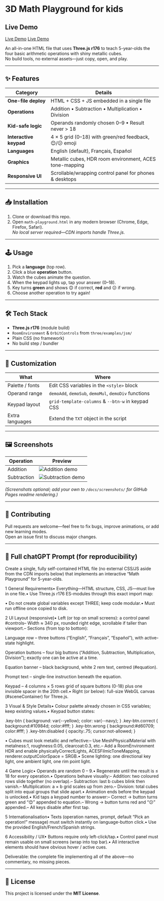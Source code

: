 # 3D Math Playground for kids

## Live Demo
[Live Demo](https://arcazj.github.io/openBexi_BasicMath4Kid/index.html)
[Live Demo](https://arcazj.github.io/openbexi_earth_orbit/index.html)

An all-in-one HTML file that uses **Three.js r176** to teach 5-year-olds the four basic arithmetic operations with shiny metallic cubes.  
No build tools, no external assets—just copy, open, and play.

---

## ✨ Features

| Category | Details |
|----------|---------|
| **One-file deploy** | HTML + CSS + JS embedded in a single file |
| **Operations** | Addition • Subtraction • Multiplication • Division |
| **Kid-safe logic** | Operands randomly chosen 0–9 • Result never > 18 |
| **Interactive keypad** | 4 × 5 grid (0–18) with green/red feedback, 😊/😕 emoji |
| **Languages** | English (default), Français, Español |
| **Graphics** | Metallic cubes, HDR room environment, ACES tone-mapping |
| **Responsive UI** | Scrollable/wrapping control panel for phones & desktops |

---

## 📥 Installation

1. Clone or download this repo.
2. Open `math-playground.html` in any modern browser (Chrome, Edge, Firefox, Safari).  
   *No local server required—CDN imports handle Three.js.*

---

## 🕹️ Usage

1. Pick a **language** (top row).
2. Click a blue **operation** button.
3. Watch the cubes animate the question.
4. When the keypad lights up, tap your answer (0–18).
5. Key turns **green** and shows 😊 if correct, **red** and 😕 if wrong.
6. Choose another operation to try again!

---

## 🛠️ Tech Stack

- **Three.js r176** (module build)
- `RoomEnvironment` & `OrbitControls` from `three/examples/jsm/`
- Plain CSS (no framework)
- No build step / bundler

---

## 🔧 Customization

| What | Where |
|------|-------|
| Palette / fonts | Edit CSS variables in the `<style>` block |
| Operand range   | `demoAdd`, `demoSub`, `demoMul`, `demoDiv` functions |
| Keypad layout   | `grid-template-columns` & `--btn-w` in keypad CSS |
| Extra languages | Extend the `TXT` object in the script |

---

## 🖼️ Screenshots

| Operation | Preview |
|-----------|---------|
| Addition  | ![Addition demo](docs/screenshots/add.png) |
| Subtraction | ![Subtraction demo](docs/screenshots/sub.png) |

*(Screenshots optional; add your own to `/docs/screenshots/` for GitHub Pages readme rendering.)*

---

## 🤝 Contributing

Pull requests are welcome—feel free to fix bugs, improve animations, or add new learning modes.  
Open an issue first to discuss major changes.

---

## 🤝 Full chatGPT Prompt (for reproducibility)
Create a single, fully self-contained HTML file (no external CSS/JS aside from the CDN imports below) that implements an interactive “Math Playground” for 5-year-olds.

1  General Requirements• Everything—HTML structure, CSS, JS—must live in one file.• Use Three.js r176 ES-modules through this exact import map:

<script type="importmap">
{
  "imports": {
    "three":         "https://unpkg.com/three@0.176.0/build/three.module.js",
    "three/addons/": "https://unpkg.com/three@0.176.0/examples/jsm/"
  }
}
</script>

• Do not create global variables except THREE; keep code modular.• Must run offline once copied to disk.

2  UI Layout (responsive)• Left (or top on small screens): a control panel #controls– Width ≈ 340 px, rounded right edge, scrollable if taller than viewport.– Sections (from top to bottom):

Language row – three buttons (“English”, “Français”, “Español”), with active-state highlight.

Operation buttons – four big buttons (“Addition, Subtraction, Multiplication, Division”); exactly one can be active at a time.

Equation banner – black background, white 2 rem text, centred (#equation).

Prompt text – single-line instruction beneath the equation.

Keypad – 4 columns × 5 rows grid of square buttons (0-18) plus one invisible spacer in the 20th cell.• Right (or below): full-size WebGL canvas (#sceneContainer) for Three.js.

3  Visual & Style Details• Colour palette already chosen in CSS variables; keep existing values.• Keypad button states:

.key-btn          { background: var(--yellow); color: var(--navy); }
.key-btn.correct  { background:#10984d; color:#fff; }
.key-btn.wrong    { background:#d60709; color:#fff; }
.key-btn:disabled { opacity:.75; cursor:not-allowed; }

• Cubes must look metallic and reflective:– Use MeshPhysicalMaterial with metalness:1, roughness:0.05, clearcoat:0.3, etc.– Add a RoomEnvironment HDR and enable physicallyCorrectLights, ACESFilmicToneMapping, renderer.outputColorSpace = SRGB.• Scene lighting: one directional key light, one ambient light, one rim point light.

4  Game Logic• Operands are random 0 – 9.• Regenerate until the result is ≤ 18 for every operation.• Operations behave visually:– Addition: two coloured rows slide together (no overlap).– Subtraction: last b cubes blink then vanish.– Multiplication: a × b grid scales up from zero.– Division: total cubes split into equal groups that slide apart.• Animation ends before the keypad is unlocked.• Kid taps a keypad number to answer:– Correct → button turns green and “😊” appended to equation.– Wrong   → button turns red   and “😕” appended.– All keys disable after first tap.

5  Internationalisation• Texts (operation names, prompt, default “Pick an operation!” message) must switch instantly on language-button click.• Use the provided English/French/Spanish strings.

6  Accessibility / UX• Buttons require only left-click/tap.• Control panel must remain usable on small screens (wrap into top bar).• All interactive elements should have obvious hover / active cues.

Deliverable: the complete <html> file implementing all of the above—no commentary, no missing pieces.

---

## 📜 License

This project is licensed under the **MIT License**.

